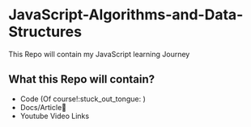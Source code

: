 # JavaScript-Algorithms-and-Data-Structures

This Repo will contain my JavaScript learning Journey <br> 

## What this Repo will contain?
<ul>
  <li>Code (Of course!:stuck_out_tongue: )</li>
  <li>Docs/Article📖</li>
  <li>Youtube Video Links</li>
 </ul>

